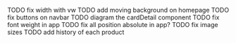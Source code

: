 TODO fix width with vw
TODO add moving background on homepage
TODO fix buttons on navbar
TODO diagram the cardDetail component
TODO fix font weight in app
TODO fix all position absolute in app?
TODO fix image sizes
TODO add history of each product
